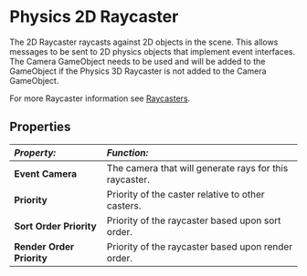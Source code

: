 # Physics 2D Raycaster

The 2D Raycaster raycasts against 2D objects in the scene. This allows messages to be sent to 2D physics objects that implement event interfaces.  The Camera GameObject needs to be used and will be added to the GameObject if the Physics 3D Raycaster is not added to the Camera GameObject.

For more Raycaster information see [Raycasters](Raycasters.md).

## Properties

|**_Property:_** |**_Function:_** |
|:---|:---|
|__Event Camera__ | The camera that will generate rays for this raycaster. |
|__Priority__ | Priority of the caster relative to other casters. |
|__Sort Order Priority__ | Priority of the raycaster based upon sort order. |
|__Render Order Priority__ | Priority of the raycaster based upon render order. |
